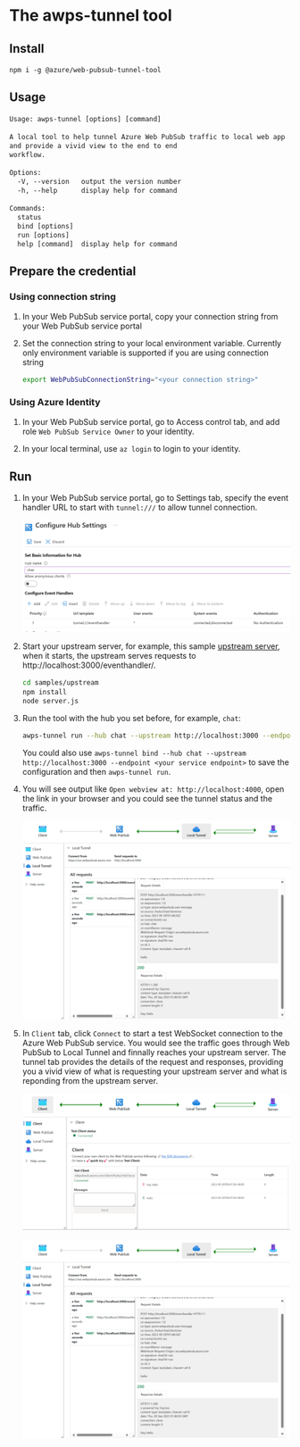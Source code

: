 # The awps-tunnel tool

## Install

```
npm i -g @azure/web-pubsub-tunnel-tool
```

## Usage
```
Usage: awps-tunnel [options] [command]

A local tool to help tunnel Azure Web PubSub traffic to local web app and provide a vivid view to the end to end
workflow.

Options:
  -V, --version   output the version number
  -h, --help      display help for command

Commands:
  status
  bind [options]
  run [options]
  help [command]  display help for command
```

## Prepare the credential
### Using connection string

1. In your Web PubSub service portal, copy your connection string from your Web PubSub service portal 

1. Set the connection string to your local environment variable. Currently only environment variable is supported if you are using connection string

    ```bash
    export WebPubSubConnectionString="<your connection string>"
    ```

### Using Azure Identity

1. In your Web PubSub service portal, go to Access control tab, and add role `Web PubSub Service Owner` to your identity.

1. In your local terminal, use `az login` to login to your identity.

## Run
1. In your Web PubSub service portal, go to Settings tab, specify the event handler URL to start with `tunnel:///` to allow tunnel connection.

    ![Configure Hub Settings](docs/images/hub-settings.png)

1. Start your upstream server, for example, this sample [upstream server](./samples/upstream/), when it starts, the upstream serves requests to http://localhost:3000/eventhandler/.

    ```bash
    cd samples/upstream
    npm install
    node server.js
    ```

1. Run the tool with the hub you set before, for example, `chat`:
    ```bash
    awps-tunnel run --hub chat --upstream http://localhost:3000 --endpoint <your service endpoint>
    ```

    You could also use `awps-tunnel bind --hub chat --upstream http://localhost:3000 --endpoint <your service endpoint>` to save the configuration and then `awps-tunnel run`.

1. You will see output like `Open webview at: http://localhost:4000`, open the link in your browser and you could see the tunnel status and the traffic.

    ![overview](docs/images/overview-tunnel.png)

1. In `Client` tab, click `Connect` to start a test WebSocket connection to the Azure Web PubSub service. You would see the traffic goes through Web PubSub to Local Tunnel and finnally reaches your upstream server. The tunnel tab provides the details of the request and responses, providing you a vivid view of what is requesting your upstream server and what is reponding from the upstream server.

    ![overview](docs/images/overview-client.png)

    ![overview](docs/images/overview-tunnel.png)

